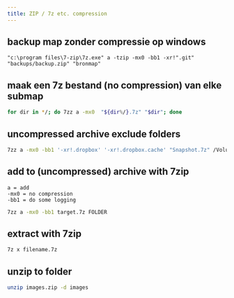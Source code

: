 ```yaml
---
title: ZIP / 7z etc. compression
---
```


## backup map zonder compressie op windows
```
"c:\program files\7-zip\7z.exe" a -tzip -mx0 -bb1 -xr!".git" "backups/backup.zip" "bronmap"
```

## maak een 7z bestand (no compression) van elke submap
```bash
for dir in */; do 7zz a -mx0  "${dir%/}.7z" "$dir"; done
```

## uncompressed archive exclude folders
```bash
7zz a -mx0 -bb1 '-xr!.dropbox' '-xr!.dropbox.cache' "Snapshot.7z" /Volumes/Data/Dropbox
```

## add to (uncompressed) archive with 7zip
```
a = add
-mx0 = no compression
-bb1 = do some logging
```

```bash
7zz a -mx0 -bb1 target.7z FOLDER
```

## extract with 7zip
```bash
7z x filename.7z 
```

## unzip to folder
```bash
unzip images.zip -d images
```
